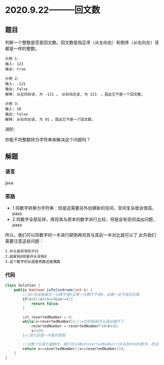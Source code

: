 # 2020.9.22———回文数
## 题目
判断一个整数是否是回文数。回文数是指正序（从左向右）和倒序（从右向左）读都是一样的整数。
```
示例 1:
输入: 121
输出: true

示例 2:
输入: -121
输出: false
解释: 从左向右读, 为 -121 。 从右向左读, 为 121- 。因此它不是一个回文数。

示例 3:
输入: 10
输出: false
解释: 从右向左读, 为 01 。因此它不是一个回文数。
```
进阶:

你能不将整数转为字符串来解决这个问题吗？

## 解题
### 语言
java
### 思路
- 1.将数字转换为字符串：但是这需要另外创建新的空间，空间复杂度会很高，pass
- 2.将数字全部反转，再将其与原本的数字进行比较，但是会有空间溢出问题，pass

所以，我们可以将数字的一半进行颠倒再将其与其前一半对比就可以了
此外我们需要注意这些问题：
```
1.开头有符号的不行
2.结尾有0但是开头没有0
3.这个数字的长度是奇数还是偶数
```
### 代码
```java
class Solution {
    public boolean isPalindrome(int x) {
        //当x<0或者最后一位数字是0且第一位数字不是0，此数一定不是回文数
        if(x<0||x%10==0&&x!=0){
            return false;
        }

        int revertedNumber = 0;
        while(x>revertedNumber){//<=的时候就可以退出循环了
            revertedNumber = revertedNumber*10+x%10;
            x/=10;
        }//进行后面一半数的提取

        //当整个长度为基数时，我们可以通过revertedNumber/10去除中间的数字，而且中间的数字不影响回文
        return x==revertedNumber||x==revertedNumber/10;
    }
}
```
